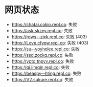 # 网页状态
- https://chatai.cokio.repl.co: 失败
- https://ask.skzey.repl.co: 失败
- https://rows--zixk.repl.co: 失败 (403)
- https://Love.cfvqw.repl.co: 失败 (403)
- https://su--yoyholee.repl.co: 失败
- https://ssd.zockq.repl.co: 失败
- https://ypto.tnpyv.repl.co: 失败
- https://qi.limqin.repl.co: 失败
- https://beaspy--hting.repl.co: 失败
- https://V2.sukure.repl.co: 失败
